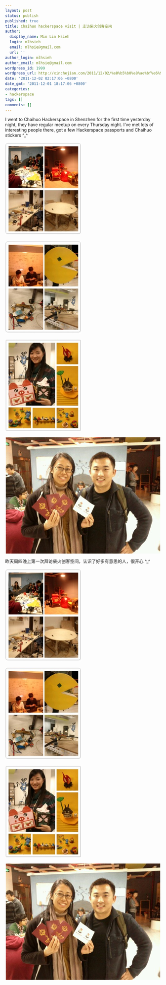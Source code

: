 ```yaml
---
layout: post
status: publish
published: true
title: Chaihuo hackerspace visit | 走访柴火创客空间
author:
  display_name: Min Lin Hsieh
  login: mlhsieh
  email: mlhsie@gmail.com
  url: ''
author_login: mlhsieh
author_email: mlhsie@gmail.com
wordpress_id: 1999
wordpress_url: http://xinchejian.com/2011/12/02/%e8%b5%b0%e8%ae%bf%e6%9f%b4%e7%81%ab%e5%88%9b%e5%ae%a2%e7%a9%ba%e9%97%b4-chaihuo-hackerspace-visit/
date: '2011-12-02 02:17:06 +0800'
date_gmt: '2011-12-01 18:17:06 +0800'
categories:
- hackerspace
tags: []
comments: []
---
```

<p><!--:en-->I went to Chaihuo Hackerspace in Shenzhen for the first time yesterday night, they have regular meetup on every Thursday night. I've met lots of interesting people there, got a few Hackerspace passports and Chaihuo stickers ^_^</p>
<p><a href="/uploads/2011/12/wpid-1322758673319.jpg"><img src="/uploads/2011/12/wpid-1322758673319-246x300.jpg" alt="" title="wpid-1322758673319" width="246" height="300" class="size-medium wp-image-2001" /></a></p>
<p><a href="/uploads/2011/12/wpid-1322758746335.jpg"><img src="/uploads/2011/12/wpid-1322758746335-246x300.jpg" alt="" title="wpid-1322758746335" width="246" height="300" class="size-medium wp-image-2002" /></a></p>
<p><a href="/uploads/2011/12/wpid-1322763094739.jpg"><img src="/uploads/2011/12/wpid-1322763094739-246x300.jpg" alt="" title="wpid-1322763094739" width="246" height="300" class="size-medium wp-image-2003" /></a></p>
<p><img style="display: block; margin-right: auto; margin-left: auto;" src="/uploads/2011/12/wpid-IMG_20111201_200810.jpg" alt="image" /></p>
<p><!--:--><!--:zh-->昨天周四晚上第一次拜访柴火创客空间，认识了好多有意思的人，很开心 ^_^</p>
<p><a href="/uploads/2011/12/wpid-1322758673319.jpg"><img src="/uploads/2011/12/wpid-1322758673319-246x300.jpg" alt="" title="wpid-1322758673319" width="246" height="300" class="size-medium wp-image-2001" /></a></p>
<p><a href="/uploads/2011/12/wpid-1322758746335.jpg"><img src="/uploads/2011/12/wpid-1322758746335-246x300.jpg" alt="" title="wpid-1322758746335" width="246" height="300" class="size-medium wp-image-2002" /></a></p>
<p><a href="/uploads/2011/12/wpid-1322763094739.jpg"><img src="/uploads/2011/12/wpid-1322763094739-246x300.jpg" alt="" title="wpid-1322763094739" width="246" height="300" class="size-medium wp-image-2003" /></a></p>
<p><img style="display: block; margin-right: auto; margin-left: auto;" src="/uploads/2011/12/wpid-IMG_20111201_200810.jpg" alt="image" /><br />
<!--:--></p>
